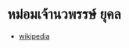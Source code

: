 # หม่อมเจ้านวพรรษ์ ยุคล

- [wikipedia](https://th.wikipedia.org/wiki/%E0%B8%AB%E0%B8%A1%E0%B9%88%E0%B8%AD%E0%B8%A1%E0%B9%80%E0%B8%88%E0%B9%89%E0%B8%B2%E0%B8%99%E0%B8%A7%E0%B8%9E%E0%B8%A3%E0%B8%A3%E0%B8%A9%E0%B9%8C_%E0%B8%A2%E0%B8%B8%E0%B8%84%E0%B8%A5)
